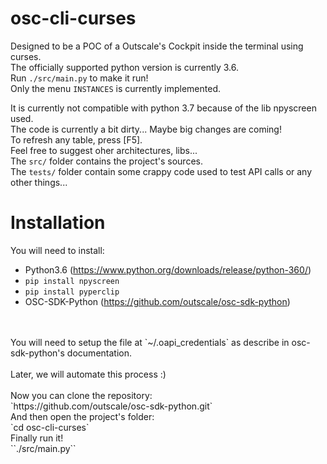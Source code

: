 # osc-cli-curses

Designed to be a POC of a Outscale's Cockpit inside the terminal using curses.<br/>The officially supported python version is currently 3.6.<br/> 
Run `./src/main.py` to make it run!<br>
Only the menu `INSTANCES` is currently implemented.<br>

It is currently not compatible with python 3.7 because of the lib npyscreen used.<br/> The code is currently a bit dirty... Maybe big changes are coming!<br>To refresh any table, press [F5].<br>Feel free to suggest oher architectures, libs...<br/>The `src/` folder contains the project's sources.<br/>The `tests/` folder contain some crappy code used to test API calls or any other things...

# Installation

You will need to install:<br>
* Python3.6 (https://www.python.org/downloads/release/python-360/)<br>
* `pip install npyscreen`<br>
* `pip install pyperclip`<br>
* OSC-SDK-Python (https://github.com/outscale/osc-sdk-python)<br>
<br>
<br>
You will need to setup the file at `~/.oapi_credentials` as describe in osc-sdk-python's documentation.<br>
<br>Later, we will automate this process :)
<br><br>
Now you can clone the repository:
<br>
`https://github.com/outscale/osc-sdk-python.git`<br>
And then open the project's folder: <br>
`cd osc-cli-curses`<br>
Finally run it!<br>
``./src/main.py``
